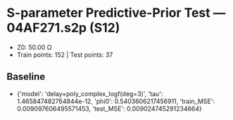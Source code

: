 # S-parameter Predictive-Prior Test — 04AF271.s2p (S12)
- Z0: 50.00 Ω
- Train points: 152  |  Test points: 37

## Baseline
- {'model': 'delay+poly_complex_logf(deg=3)', 'tau': 1.465847482764844e-12, 'phi0': 0.5403606217456911, 'train_MSE': 0.009097606495571453, 'test_MSE': 0.009024745291234664}